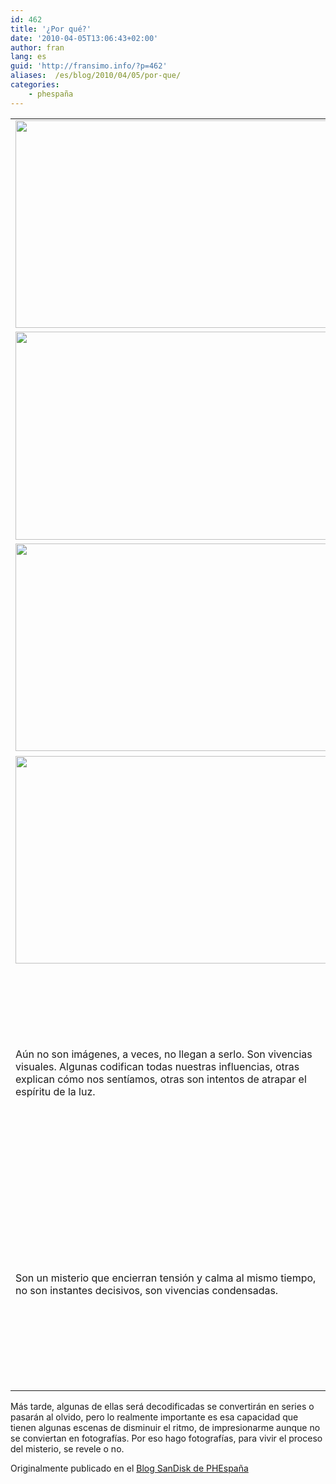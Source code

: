 ```yaml
---
id: 462
title: '¿Por qué?'
date: '2010-04-05T13:06:43+02:00'
author: fran
lang: es
guid: 'http://fransimo.info/?p=462'
aliases:  /es/blog/2010/04/05/por-que/
categories:
    - phespaña
---
```


<table>
<tbody>
<tr>
<td>
			<img src="/uploads/2010/04/tmp_0043_DSC_9067_dxo-Edit-500x332.jpg" alt="" title="Working reflections" width="500" height="332" class="alignnone size-medium wp-image-468"></td>
<td>
			Sincronizados al ritmo urbano es difícil cuestionarse. Nos arrastra como la corriente de un río que no sabemos a dónde va. Cuando de repente somos una gota desprendida del conjunto y caemos verticalmente, sintiendo el vértigo de la cascada adquirimos una conciencia distinta de nuestra propia naturaleza.</td>
</tr>
<tr>
<td>
			<img src="/uploads/2010/04/tmp_0030_DSCN0706-Edit-500x333.jpg" alt="" title="Restaurant Bou, Collblanc" width="500" height="333" class="alignnone size-medium wp-image-467"></td>
<td>
			Después del golpe volvemos a ser parte del todo, y, aunque solo sea por la diferencia de velocidad, podemos sentir la quietud del estanque.</td>
</tr>
<tr>
<td>
			<img src="/uploads/2010/04/fran_simo_0004_Nevada-en-Barcelona_JSC7080_-500x332.jpg" alt="" title="Nevada en Barcelona" width="500" height="332" class="alignnone size-medium wp-image-473"></td>
<td>
			Es el ritmo de la vida, pero hay escenas que se nos aparecen y modifican ese ritmo habitual. ¿Qué hay en esa escena que “tiene” que ser fotografiada?</td>
</tr>
<tr>
<td>
			<img src="/uploads/2010/04/new_york_fran_simo_0030_The-end_JSC6879_Brighton-Beach-Brooklyn-Midwood-Brooklyn-New-York-worker-500x332.jpg" alt="" title="The end" width="500" height="332" class="alignnone size-medium wp-image-474"></td>
<td>
			<img src="/uploads/2010/04/tmp_0048_000032-500x337.jpg" alt="" title="Cindy's Diner" width="500" height="337" class="alignnone size-medium wp-image-470"></td>
</tr>
<tr>
<td>
			Aún no son imágenes, a veces, no llegan a serlo. Son vivencias visuales. Algunas codifican todas nuestras influencias, otras explican cómo nos sentíamos, otras son intentos de atrapar el espíritu de la luz.</td>
<td>
<img src="/uploads/2010/04/tmp_0064__ISC9652-500x332.jpg" alt="" title="Poble nou misterioso" width="500" height="332" class="alignnone size-medium wp-image-466"></td>
</tr>
<tr>
<td>
			Son un misterio que encierran tensión y calma al mismo tiempo, no son instantes decisivos, son vivencias condensadas.</td>
<td>
<img src="/uploads/2010/04/tmp_0046__ISC5888-500x332.jpg" alt="" title="SAZo" width="500" height="332" class="alignnone size-medium wp-image-469"></td>
</tr>
</tbody>
</table>
Más tarde, algunas de ellas será decodificadas se convertirán en series o pasarán al olvido, pero lo realmente importante es esa capacidad que tienen algunas escenas de disminuir el ritmo, de impresionarme aunque no se conviertan en fotografías. Por eso hago fotografías, para vivir el proceso del misterio, se revele o no.

Originalmente publicado en el <a href="http://www.phedigital.com/portal/es/load.php?file=blogsandisk.php&amp;post=10394">Blog SanDisk de PHEspaña</a>